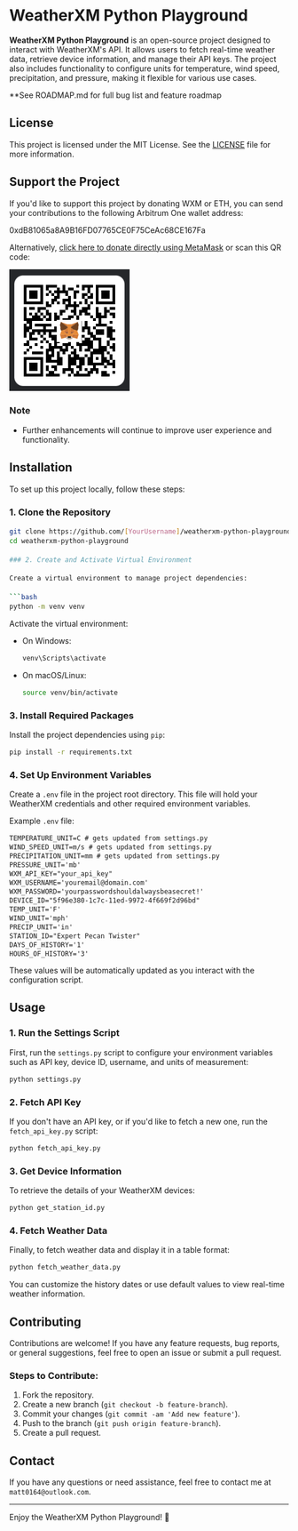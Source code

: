 # WeatherXM Python Playground

**WeatherXM Python Playground** is an open-source project designed to interact with WeatherXM's API. It allows users to fetch real-time weather data, retrieve device information, and manage their API keys. The project also includes functionality to configure units for temperature, wind speed, precipitation, and pressure, making it flexible for various use cases.

**See ROADMAP.md for full bug list and feature roadmap

## License

This project is licensed under the MIT License. See the [LICENSE](LICENSE) file for more information.

## Support the Project
If you'd like to support this project by donating WXM or ETH, you can send your contributions to the following Arbitrum One wallet address:

0xdB81065a8A9B16FD07765CE0F75CeAc68CE167Fa

Alternatively, [click here to donate directly using MetaMask](https://metamask.app.link/send/0xdB81065a8A9B16FD07765CE0F75CeAc68CE167Fa?chain=arbitrum) or scan this QR code:

![Donate to My Project](donate_to_my_project.png)

### Note
- Further enhancements will continue to improve user experience and functionality.


## Installation

To set up this project locally, follow these steps:

### 1. Clone the Repository

```bash
git clone https://github.com/[YourUsername]/weatherxm-python-playground.git
cd weatherxm-python-playground

### 2. Create and Activate Virtual Environment

Create a virtual environment to manage project dependencies:

```bash
python -m venv venv
```

Activate the virtual environment:

- On Windows:
  ```bash
  venv\Scripts\activate
  ```
- On macOS/Linux:
  ```bash
  source venv/bin/activate
  ```

### 3. Install Required Packages

Install the project dependencies using `pip`:

```bash
pip install -r requirements.txt
```

### 4. Set Up Environment Variables

Create a `.env` file in the project root directory. This file will hold your WeatherXM credentials and other required environment variables.

Example `.env` file:
```env
TEMPERATURE_UNIT=C # gets updated from settings.py
WIND_SPEED_UNIT=m/s # gets updated from settings.py
PRECIPITATION_UNIT=mm # gets updated from settings.py
PRESSURE_UNIT='mb'
WXM_API_KEY="your_api_key"
WXM_USERNAME='youremail@domain.com'
WXM_PASSWORD='yourpasswordshouldalwaysbeasecret!'
DEVICE_ID="5f96e380-1c7c-11ed-9972-4f669f2d96bd"
TEMP_UNIT='F'
WIND_UNIT='mph'
PRECIP_UNIT='in'
STATION_ID="Expert Pecan Twister"
DAYS_OF_HISTORY='1'
HOURS_OF_HISTORY='3'
```

These values will be automatically updated as you interact with the configuration script.

## Usage

### 1. Run the Settings Script

First, run the `settings.py` script to configure your environment variables such as API key, device ID, username, and units of measurement:

```bash
python settings.py
```

### 2. Fetch API Key

If you don't have an API key, or if you'd like to fetch a new one, run the `fetch_api_key.py` script:

```bash
python fetch_api_key.py
```

### 3. Get Device Information

To retrieve the details of your WeatherXM devices:

```bash
python get_station_id.py
```

### 4. Fetch Weather Data

Finally, to fetch weather data and display it in a table format:

```bash
python fetch_weather_data.py
```

You can customize the history dates or use default values to view real-time weather information.

## Contributing

Contributions are welcome! If you have any feature requests, bug reports, or general suggestions, feel free to open an issue or submit a pull request.

### Steps to Contribute:

1. Fork the repository.
2. Create a new branch (`git checkout -b feature-branch`).
3. Commit your changes (`git commit -am 'Add new feature'`).
4. Push to the branch (`git push origin feature-branch`).
5. Create a pull request.

## Contact

If you have any questions or need assistance, feel free to contact me at `matt0164@outlook.com`.

---

Enjoy the WeatherXM Python Playground! 🎉
